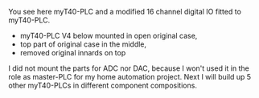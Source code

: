 You see here myT40-PLC and a modified 16 channel digital IO fitted to myT40-PLC.

- myT40-PLC V4 below mounted in open original case,
- top part of original case in the middle,
- removed original innards on top

I did not mount the parts for ADC nor DAC, because I won't used it in the role as master-PLC for my home automation project.
Next I will build up 5 other myT40-PLCs in different component compositions.
